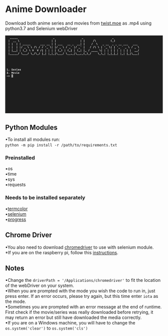 # Anime Downloader
 Download both anime series and movies from  [twist.moe](https://twist.moe/) as .mp4 using python3.7 and Selenium webDriver


 ![alt text](https://raw.githubusercontent.com/Pedro4064/Anime-Downloader/master/Images/Main%20Screen.png)

## Python Modules
  •To install all modules run: <br/>
   `python -m pip install -r /path/to/requirements.txt`
### Preinstalled  
  •os<br/>
  •time<br/>
  •sys<br/>
  •requests<br/>
### Needs to be installed separately  
  •[termcolor](https://pypi.org/project/termcolor/)<br/>
  •[selenium](https://pypi.org/project/selenium/)<br/>
  •[progress](https://pypi.org/project/progress/)<br/>

## Chrome Driver

  •You also need to download [chromedriver](http://chromedriver.chromium.org/downloads) to use with selenium module.<br/> 
  *If you are on the raspberry pi, follow this [instructions](https://www.reddit.com/r/selenium/comments/7341wt/success_how_to_run_selenium_chrome_webdriver_on/). <br/>
## Notes

  •Change the `driverPath = '/Applications/chromedriver'` to fit the location of the webDriver on your system.<br/>
  •When you are prompted with the mode you wish the code to run in, just press enter. If an error occurs, please try again, but this time enter `iota` as the mode.<br/>
  •Sometimes you are prompted with an error message at the end of runtime. First check if the movie/series was really downloaded before retrying, it may return an error but still have downloaded the media correctly.<br/>
  •If you are on a Windows machine, you will have to change the `os.system('clear')` to `os.system('cls')`


  
